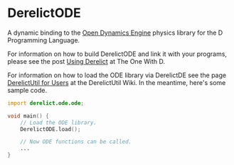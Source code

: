 DerelictODE
===========

A dynamic binding to the [Open Dynamics Engine][1] physics library for the D Programming Language.

For information on how to build DerelictODE and link it with your programs, please see the post [Using Derelict][2] at The One With D.

For information on how to load the ODE library via DerelictDE see the page [DerelictUtil for Users][3] at the DerelictUtil Wiki. In the meantime, here's some sample code.

```D
import derelict.ode.ode;

void main() {
    // Load the ODE library.
    DerelictODE.load();

    // Now ODE functions can be called.
    ...
}
```

[1]: http://www.ode.org/
[2]: http://dblog.aldacron.net/derelict-help/using-derelict/
[3]: https://github.com/DerelictOrg/DerelictUtil/wiki/DerelictUtil-for-Users
